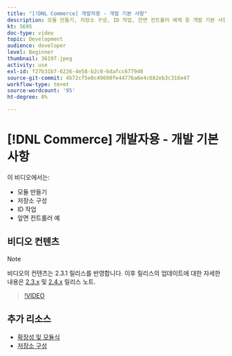 ```yaml
---
title: "[!DNL Commerce] 개발자용 - 개발 기본 사항"
description: 모듈 만들기, 저장소 구성, ID 작업, 전면 컨트롤러 예제 등 개발 기본 사항에 대해 알아봅니다.
kt: 5695
doc-type: video
topic: Development
audience: developer
level: Beginner
thumbnail: 36197.jpeg
activity: use
exl-id: f27b31b7-6226-4e58-b2c0-6dafcc677940
source-git-commit: 4b72cf5e0c49690fe44776a6e4c682eb3c316e47
workflow-type: tm+mt
source-wordcount: '95'
ht-degree: 0%

---
```


# [!DNL Commerce] 개발자용 - 개발 기본 사항

이 비디오에서는:

- 모듈 만들기
- 저장소 구성
- ID 작업
- 앞면 컨트롤러 예

## 비디오 컨텐츠

>[!NOTE]
>
>비디오의 컨텐츠는 2.3.1 릴리스를 반영합니다. 이후 릴리스의 업데이트에 대한 자세한 내용은 [ 2.3.x](https://devdocs.magento.com/guides/v2.3/release-notes/bk-release-notes.html) 및 [2.4.x](https://devdocs.magento.com/guides/v2.4/release-notes/bk-release-notes.html) 릴리스 노트.

>[!VIDEO](https://video.tv.adobe.com/v/36197?quality=12&learn=on)

## 추가 리소스

- [확장성 및 모듈식](https://devdocs.magento.com/guides/v2.4/architecture/extensibility.html)
- [저장소 구성](https://devdocs.magento.com/cloud/configure/configuration-overview.html)
